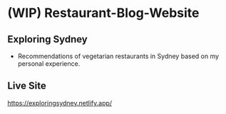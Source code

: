 # (WIP) Restaurant-Blog-Website

## Exploring Sydney

-   Recommendations of vegetarian restaurants in Sydney based on my personal experience.

## Live Site

https://exploringsydney.netlify.app/
